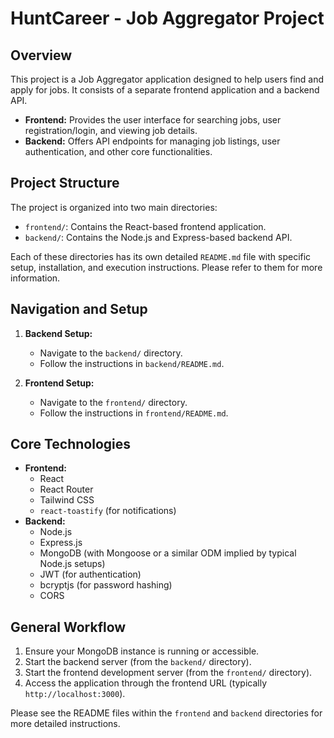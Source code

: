 # HuntCareer - Job Aggregator Project

## Overview

This project is a Job Aggregator application designed to help users find and apply for jobs. It consists of a separate frontend application and a backend API.

- **Frontend:** Provides the user interface for searching jobs, user registration/login, and viewing job details.
- **Backend:** Offers API endpoints for managing job listings, user authentication, and other core functionalities.

## Project Structure

The project is organized into two main directories:

- `frontend/`: Contains the React-based frontend application.
- `backend/`: Contains the Node.js and Express-based backend API.

Each of these directories has its own detailed `README.md` file with specific setup, installation, and execution instructions. Please refer to them for more information.

## Navigation and Setup

1.  **Backend Setup:**
    - Navigate to the `backend/` directory.
    - Follow the instructions in `backend/README.md`.

2.  **Frontend Setup:**
    - Navigate to the `frontend/` directory.
    - Follow the instructions in `frontend/README.md`.

## Core Technologies

-   **Frontend:**
    -   React
    -   React Router
    -   Tailwind CSS
    -   `react-toastify` (for notifications)
-   **Backend:**
    -   Node.js
    -   Express.js
    -   MongoDB (with Mongoose or a similar ODM implied by typical Node.js setups)
    -   JWT (for authentication)
    -   bcryptjs (for password hashing)
    -   CORS

## General Workflow

1.  Ensure your MongoDB instance is running or accessible.
2.  Start the backend server (from the `backend/` directory).
3.  Start the frontend development server (from the `frontend/` directory).
4.  Access the application through the frontend URL (typically `http://localhost:3000`).

Please see the README files within the `frontend` and `backend` directories for more detailed instructions.

